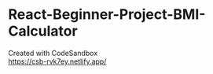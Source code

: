 # React-Beginner-Project-BMI-Calculator
Created with CodeSandbox
<br>
https://csb-rvk7ey.netlify.app/
